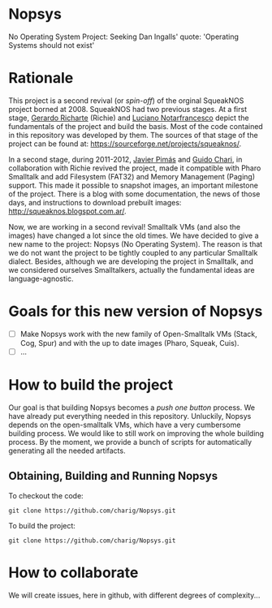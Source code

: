 # Nopsys
No Operating System Project: Seeking Dan Ingalls' quote: 'Operating Systems should not exist'

# Rationale
This project is a second revival (or *spin-off*) of the orginal SqueakNOS project borned at 2008. SqueakNOS had two previous stages. 
At a first stage, [Gerardo Richarte](...) (Richie) and [Luciano Notarfrancesco](https://github.com/len?tab=activity) depict the fundamentals of the project 
and build the basis. Most of the code contained in this repository was developed by them. 
The sources of that stage of the project can be found at: https://sourceforge.net/projects/squeaknos/.

In a second stage, during 2011-2012, [Javier Pimás](https://github.com/melkyades) and [Guido Chari](https://github.com/charig), in collaboration with Richie revived the project, made it compatible with Pharo Smalltalk and add Filesystem (FAT32) and Memory Management (Paging) support. This made it possible to snapshot images, an important milestone of the project. There is a blog with some documentation, the news of those days, and instructions to download prebuilt images: http://squeaknos.blogspot.com.ar/.

Now, we are working in a second revival! Smalltalk VMs (and also the images) have changed a lot since the old times. 
We have decided to give a new name to the project: Nopsys (No Operating System). The reason is that we do not want the 
project to be tightly coupled to any particular Smalltalk dialect. Besides, although we are developing the project in 
Smalltalk, and we considered ourselves Smalltalkers, actually the fundamental ideas are language-agnostic. 

# Goals for this new version of Nopsys
- [ ] Make Nopsys work with the new family of Open-Smalltalk VMs (Stack, Cog, Spur) and with the up to date images 
(Pharo, Squeak, Cuis). 
- [ ] ... 

# How to build the project
Our goal is that building Nopsys becomes a *push one button* process. We have already put everything needed in this
repository. Unluckily, Nopsys depends on the open-smalltalk VMs, which have a very cumbersome building process. 
We would like to still work on improving the whole building process. By the moment, we provide a bunch of scripts 
for automatically generating all the needed artifacts. 

Obtaining, Building and Running Nopsys
---------------------------------------

To checkout the code:

    git clone https://github.com/charig/Nopsys.git
    
To build the project:

    git clone https://github.com/charig/Nopsys.git


# How to collaborate
We will create issues, here in github, with different degrees of complexity...
